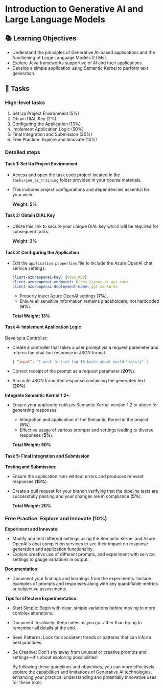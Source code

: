 # Introduction to Generative AI and Large Language Models

## 📚 Learning Objectives
- Understand the principles of Generative AI-based applications and the functioning of Large Language Models (LLMs).
- Explore Java frameworks supportive of AI and their applications.
- Develop a simple application using Semantic Kernel to perform text generation.

## 📑 Tasks

### High-level tasks
1. Set Up Project Environment (5%)
2. Obtain DIAL Key (2%)
3. Configuring the Application (13%)
4. Implement Application Logic (50%)
5. Final Integration and Submission (20%)
6. Free Practice: Explore and Innovate (10%)

### Detailed steps

#### Task 1: Set Up Project Environment
- Access and open the task code project located in the `tasks/gen_ai_training` folder provided in your course materials.
- This includes project configurations and dependencies essential for your work.

  **Weight: 5%**

#### Task 2: Obtain DIAL Key
- Utilize this link to secure your unique DIAL key which will be required for subsequent tasks.

  **Weight: 2%**

#### Task 3: Configuring the Application
- Edit the `application.properties` file to include the Azure OpenAI chat service settings:

  ```yaml
  client-azureopenai-key: {YOUR_KEY}
  client-azureopenai-endpoint: https://your.ai-api.com/
  client-azureopenai-deployment-name: gpt-xx-turbo
  ```

    - Properly inject Azure OpenAI settings (**7%**).
    - Ensure all sensitive information remains placeholders, not hardcoded (**6%**).

  **Total Weight: 13%**

#### Task 4: Implement Application Logic
Develop a Controller:
- Create a controller that takes a user prompt via a request parameter and returns the chat-bot response in JSON format.

  ```json
  { "input": "I want to find top-10 books about world history" }
  ```

- Correct receipt of the prompt as a request parameter (**20%**).
- Accurate JSON formatted response containing the generated text (**20%**).

**Integrate Semantic Kernel 1.2+**:
- Ensure your application utilizes Semantic Kernel version 1.2 or above for generating responses.
    - Integration and application of the Semantic Kernel in the project (**5%**).
    - Effective usage of various prompts and settings leading to diverse responses (**5%**).

  **Total Weight: 50%**

#### Task 5: Final Integration and Submission
**Testing and Submission**:
- Ensure the application runs without errors and produces relevant responses (**15%**).
- Create a pull request for your branch verifying that the pipeline tests are successfully passing and your changes are in compliance (**5%**).

  **Total Weight: 20%**

### Free Practice: Explore and Innovate (**10%**)
**Experiment and Innovate**:
- Modify and test different settings using the Semantic Kernel and Azure OpenAI's chat completion services to see their impact on response generation and application functionality.
- Explore creative use of different prompts, and experiment with service settings to gauge variations in output.

**Documentation**:
- Document your findings and learnings from the experiments. Include examples of prompts and responses along with any quantifiable metrics or subjective assessments.

**Tips for Effective Experimentation**:
- Start Simple: Begin with clear, simple variations before moving to more complex alterations.
- Document Iteratively: Keep notes as you go rather than trying to remember all details at the end.
- Seek Patterns: Look for consistent trends or patterns that can inform best practices.
- Be Creative: Don't shy away from unusual or creative prompts and settings—it's about exploring possibilities!

  By following these guidelines and objectives, you can more effectively explore the capabilities and limitations of Generative AI technologies, enhancing your practical understanding and potentially innovative uses for these tools.